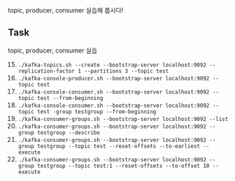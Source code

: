 topic, producer, consumer 실습해 봅시다!

## Task

topic, producer, consumer 실습

15. `./kafka-topics.sh --create --bootstrap-server localhost:9092 --replication-factor 1 --partitions 3 --topic test`
16. `./kafka-console-producer.sh --bootstrap-server localhost:9092 --topic test`
17. `./kafka-console-consumer.sh --bootstrap-server localhost:9092 --topic test --from-beginning`
18. `./kafka-console-consumer.sh --bootstrap-server localhost:9092 --topic test -group testgroup --from-beginning`
19. `./kafka-consumer-groups.sh --bootstrap-server localhost:9092 --list`
20. `./kafka-consumer-groups.sh --bootstrap-server localhost:9092 --group testgroup --describe`
21. `./kafka-consumer-groups.sh --bootstrap-server localhost:9092 --group testgroup --topic test --reset-offsets --to-earliest --execute`
22. `./kafka-consumer-groups.sh --bootstrap-server localhost:9092 --group testgroup --topic test:1 --reset-offsets --to-offset 10 --execute`
